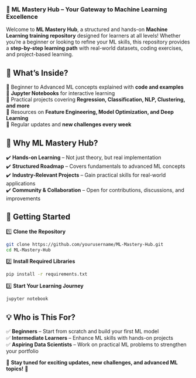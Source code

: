 ### 🚀 **ML Mastery Hub – Your Gateway to Machine Learning Excellence**  

Welcome to **ML Mastery Hub**, a structured and hands-on **Machine Learning training repository** designed for learners at all levels! Whether you’re a beginner or looking to refine your ML skills, this repository provides a **step-by-step learning path** with real-world datasets, coding exercises, and project-based learning.  

## 📌 **What’s Inside?**  
🔹 Beginner to Advanced ML concepts explained with **code and examples**  
🔹 **Jupyter Notebooks** for interactive learning  
🔹 Practical projects covering **Regression, Classification, NLP, Clustering, and more**  
🔹 Resources on **Feature Engineering, Model Optimization, and Deep Learning**  
🔹 Regular updates and **new challenges every week**  

## 🎯 **Why ML Mastery Hub?**  
✔️ **Hands-on Learning** – Not just theory, but real implementation  
✔️ **Structured Roadmap** – Covers fundamentals to advanced ML concepts  
✔️ **Industry-Relevant Projects** – Gain practical skills for real-world applications  
✔️ **Community & Collaboration** – Open for contributions, discussions, and improvements  

## 🚀 **Getting Started**  
1️⃣ **Clone the Repository**  
```bash
git clone https://github.com/yourusername/ML-Mastery-Hub.git
cd ML-Mastery-Hub
```
2️⃣ **Install Required Libraries**  
```bash
pip install -r requirements.txt
```
3️⃣ **Start Your Learning Journey**  
```bash
jupyter notebook
```

## 💡 **Who is This For?**  
✅ **Beginners** – Start from scratch and build your first ML model  
✅ **Intermediate Learners** – Enhance ML skills with hands-on projects  
✅ **Aspiring Data Scientists** – Work on practical ML problems to strengthen your portfolio  

📌 **Stay tuned for exciting updates, new challenges, and advanced ML topics!** 🚀  
